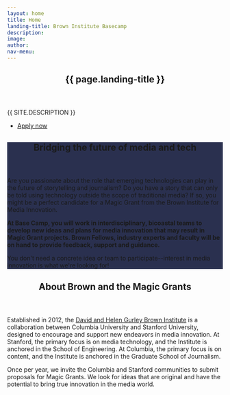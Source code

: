 ```yaml
---
layout: home
title: Home
landing-title: Brown Institute Basecamp
description:
image:
author:
nav-menu:
---
```


<style>
	a:hover,
	input[type="reset"]:hover {
		text-decoration: none;
		color: rgba(255,127,80, .6) !important;
	}
	#header .logo:hover strong,
	input[type="submit"].special:hover,
	a.icon.alt:hover:before {
    background-color: rgba(255,127,80, .6) !important;
	}
	.button:hover,
	input[type="reset"]:hover { box-shadow: inset 0 0 0 2px rgba(255,127,80, .6); }
	<!-- #one { background-color: #2A304F; } -->
</style>

<!-- Banner -->
<section id="banner" class="major">
	<div class="inner">
		<header class="major">
			<h1>{{ page.landing-title }}</h1>
		</header>
		<div class="content row">
			<p class="col-md-8" style="text-transform: uppercase;">{{ site.description }}</p>
			<ul class="actions col-md-4">
				<li><a href="#one" class="button next scrolly">Apply now  <i class="fa fa-arrow-right" aria-hidden="true"></i></a></li>
			</ul>
		</div>
	</div>
</section>

<!-- Main -->
<div id="main" class="row">

<!-- One -->
<!-- {#% include tiles.html %#} -->

<!-- Two -->
<section id="one" class="col-md-6">
	<div class="inner">
		<header class="major">
			<h2>Bridging the future of media and tech</h2>
		</header>
		<p>
		Are you passionate about the role that emerging technologies can play in the future of storytelling and journalism? Do you have a story that can only be told using technology outside the scope of traditional media? If so, you might be a perfect candidate for a Magic Grant from the Brown Institute for Media Innovation.
		</p>
		<p>
		<strong>At Base Camp, you will work in interdisciplinary, bicoastal teams to develop new ideas and plans for media innovation that may result in Magic Grant projects. Brown Fellows, industry experts and faculty will be on hand to provide feedback, support and guidance.</strong>
		</p>
		<p>
		You don't need a concrete idea or team to participate--interest in media innovation is what we're looking for!
		</p>
	</div>
</section>

<section id="two" class="col-md-6">
	<div class="inner">
		<header class="major">
			<h2>About Brown and the Magic Grants</h2>
		</header>
		<p>
		Established in 2012, the <a href="http://www.brown.columbia.edu" target="">David and Helen Gurley Brown Institute</a> is a collaboration between Columbia University and Stanford University, designed to encourage and support new endeavors in media innovation. At Stanford, the primary focus is on media technology, and the Institute is anchored in the School of Engineering. At Columbia, the primary focus is on content, and the Institute is anchored in the Graduate School of Journalism.
		</p>
		<p>
		Once per year, we invite the Columbia and Stanford communities to submit proposals for Magic Grants. We look for ideas that are original and have the potential to bring true innovation in the media world.
		</p>
	</div>
</section>

</div>
